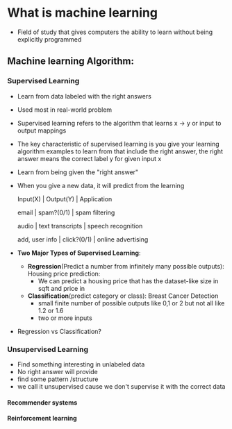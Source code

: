 # What is machine learning
- Field of study that gives computers the ability to learn without  being explicitly programmed

## Machine learning Algorithm:
### Supervised Learning
- Learn from data labeled with the right answers
- Used most in real-world problem
- Supervised learning refers to the algorithm that learns x -> y or input to output mappings
- The key characteristic of supervised learning is you give your learning algorithm examples to learn from that include the right answer, the right answer means the correct label y for given input x
- Learn from being given the "right answer"
- When you give a new data, it will predict from the learning

  Input(X)        |       Output(Y)             |        Application
  
  email           |        spam?(0/1)           |        spam filtering
  
  audio            |       text transcripts      |       speech recognition
  
  add, user info   |       click?(0/1)            |       online advertising

- **Two Major Types of Supervised Learning**:
  - **Regression**(Predict a number from infinitely many possible outputs): Housing price prediction:
    - We can predict a housing price that has the dataset-like size in sqft and price in
  - **Classification**(predict category or class): Breast Cancer Detection
    - small finite number of possible outputs like 0,1 or 2 but not all like 1.2 or 1.6
    - two or more inputs
- Regression vs Classification?
### Unsupervised Learning
- Find something interesting in unlabeled data
- No right answer will provide
- find some pattern /structure
- we call it unsupervised cause we don't supervise it with the correct data
#### Recommender systems
#### Reinforcement learning

